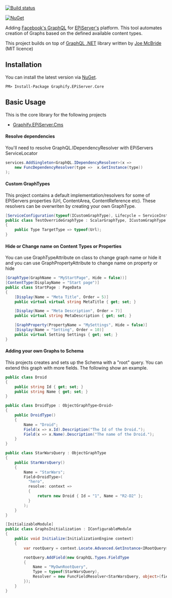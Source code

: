 [![Build status](https://ci.appveyor.com/api/projects/status/6xkwj3bsj678rrba?svg=true)](https://ci.appveyor.com/project/lillheaton/graphify-episerver-core)

[![NuGet](https://img.shields.io/nuget/v/Graphify.EPiServer.Core.svg)](https://www.nuget.org/packages/Graphify.EPiServer.Core/)

Adding [Facebook's GraphQL](https://github.com/facebook/graphql) for [EPiServer's](https://www.episerver.com/) platform. This tool automates creation of Graphs based on the defined available content types.

This project builds on top of [GraphQL .NET](https://github.com/graphql-dotnet/graphql-dotnet) library written by [Joe McBride](https://github.com/joemcbride) (MIT licence)

## Installation
You can install the latest version via [NuGet](https://www.nuget.org/packages/Graphify.EPiServer.Core/).

`PM> Install-Package Graphify.EPiServer.Core`

## Basic Usage
This is the core library for the following projects
 * [Graphify.EPiServer.Cms](https://github.com/lillheaton/Graphify.EPiServer.Cms)

#### Resolve dependencies
You'll need to resolve GraphQL.IDependencyResolver with EPiServers ServiceLocator

```cs
services.AddSingleton<GraphQL.IDependencyResolver>(x =>
    new FuncDependencyResolver(type =>  x.GetInstance(type))
);
```

#### Custom GraphTypes
This project contains a default implementation/resolvers for some of EPiServers properties (Url, ContentArea, ContentReference etc). These
resolvers can be overwriten by creating your own GraphType.

```cs
[ServiceConfiguration(typeof(ICustomGraphType), Lifecycle = ServiceInstanceScope.Singleton)]
public class TestOverrideGraphType : ScalarGraphType, ICustomGraphType
{
    public Type TargetType => typeof(Url);
}
```

#### Hide or Change name on Content Types or Properties
You can use GraphTypeAttribute on class to change graph name or hide it and you can use GraphPropertyAttribute to change name on property or hide

```cs
[GraphType(GraphName = "MyStartPage", Hide = false))]
[ContentType(DisplayName = "Start page")]
public class StartPage : PageData
{
    [Display(Name = "Meta Title", Order = 5)]
    public virtual virtual string MetaTitle { get; set; }

    [Display(Name = "Meta Description", Order = 7)]
    public virtual string MetaDescription { get; set; }

    [GraphProperty(PropertyName = "MySettings", Hide = false)]
    [Display(Name = "Setting", Order = 10)]
    public virtual Setting Settings { get; set; }
}
```

#### Adding your own Graphs to Schema
This projects creates and sets up the Schema with a "root" query. You can extend this graph with more fields. The following show an example.

```cs
public class Droid
{
    public string Id { get; set; }
    public string Name { get; set; }
}

public class DroidType : ObjectGraphType<Droid>
{
    public DroidType()
    {
        Name = "Droid";
        Field(x => x.Id).Description("The Id of the Droid.");
        Field(x => x.Name).Description("The name of the Droid.");
    }
}

public class StarWarsQuery : ObjectGraphType
{
    public StarWarsQuery()
    {
        Name = "StarWars";
        Field<DroidType>(
          "hero",
          resolve: context =>
          {
              return new Droid { Id = "1", Name = "R2-D2" };
          }
        );
    }
}

[InitializableModule]
public class GraphsInitialization : IConfigurableModule
{
    public void Initialize(InitializationEngine context)
    {
        var rootQuery = context.Locate.Advanced.GetInstance<IRootQuery>();

        rootQuery.AddField(new GraphQL.Types.FieldType
        {
            Name = "MyOwnRootQuery",
            Type = typeof(StarWarsQuery),
            Resolver = new FuncFieldResolver<StarWarsQuery, object>(fieldContext => new { })
        });
    }
}
```
